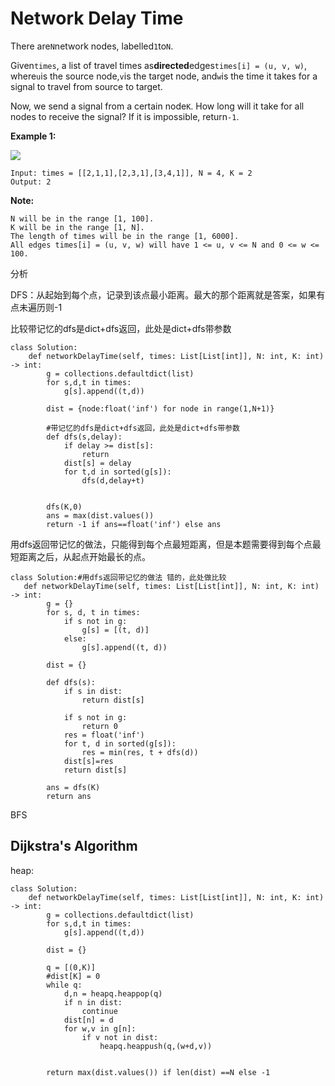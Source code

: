 # Network Delay Time

There are`N`network nodes, labelled`1`to`N`.

Given`times`, a list of travel times as**directed**edges`times[i] = (u, v, w)`, where`u`is the source node,`v`is the target node, and`w`is the time it takes for a signal to travel from source to target.

Now, we send a signal from a certain node`K`. How long will it take for all nodes to receive the signal? If it is impossible, return`-1`.

**Example 1:**

![](https://assets.leetcode.com/uploads/2019/05/23/931_example_1.png)

```text
Input: times = [[2,1,1],[2,3,1],[3,4,1]], N = 4, K = 2
Output: 2
```

**Note:**

```text
N will be in the range [1, 100].
K will be in the range [1, N].
The length of times will be in the range [1, 6000].
All edges times[i] = (u, v, w) will have 1 <= u, v <= N and 0 <= w <= 100.
```

分析

DFS：从起始到每个点，记录到该点最小距离。最大的那个距离就是答案，如果有点未遍历则-1

比较带记忆的dfs是dict+dfs返回，此处是dict+dfs带参数

```text
class Solution:
    def networkDelayTime(self, times: List[List[int]], N: int, K: int) -> int:
        g = collections.defaultdict(list)
        for s,d,t in times:
            g[s].append((t,d))

        dist = {node:float('inf') for node in range(1,N+1)}

        #带记忆的dfs是dict+dfs返回，此处是dict+dfs带参数
        def dfs(s,delay):
            if delay >= dist[s]:
                return
            dist[s] = delay
            for t,d in sorted(g[s]):
                dfs(d,delay+t)


        dfs(K,0) 
        ans = max(dist.values())
        return -1 if ans==float('inf') else ans
```

用dfs返回带记忆的做法，只能得到每个点最短距离，但是本题需要得到每个点最短距离之后，从起点开始最长的点。

```text
class Solution:#用dfs返回带记忆的做法 错的，此处做比较
   def networkDelayTime(self, times: List[List[int]], N: int, K: int) -> int:
        g = {}
        for s, d, t in times:
            if s not in g:
                g[s] = [(t, d)]
            else:
                g[s].append((t, d))

        dist = {}

        def dfs(s):
            if s in dist:
                return dist[s]

            if s not in g:
                return 0
            res = float('inf')
            for t, d in sorted(g[s]):
                res = min(res, t + dfs(d))
            dist[s]=res
            return dist[s]

        ans = dfs(K)
        return ans
```

BFS

## Dijkstra's Algorithm <a id="approach-2-dijkstras-algorithm-accepted"></a>

heap:

```text
class Solution:
    def networkDelayTime(self, times: List[List[int]], N: int, K: int) -> int:
        g = collections.defaultdict(list)
        for s,d,t in times:
            g[s].append((t,d))

        dist = {}

        q = [(0,K)]
        #dist[K] = 0
        while q:
            d,n = heapq.heappop(q)
            if n in dist:
                continue
            dist[n] = d
            for w,v in g[n]:
                if v not in dist:
                    heapq.heappush(q,(w+d,v)) 


        return max(dist.values()) if len(dist) ==N else -1
```


